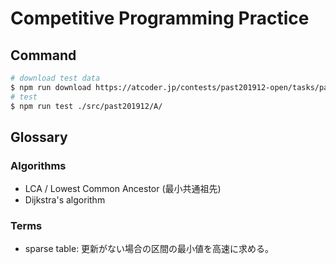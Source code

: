 # Competitive Programming Practice

## Command

```bash
# download test data
$ npm run download https://atcoder.jp/contests/past201912-open/tasks/past201912_a ./src/past201912/A/
# test
$ npm run test ./src/past201912/A/
```

## Glossary

### Algorithms

- LCA / Lowest Common Ancestor (最小共通祖先)
- Dijkstra's algorithm

### Terms

- sparse table: 更新がない場合の区間の最小値を高速に求める。

